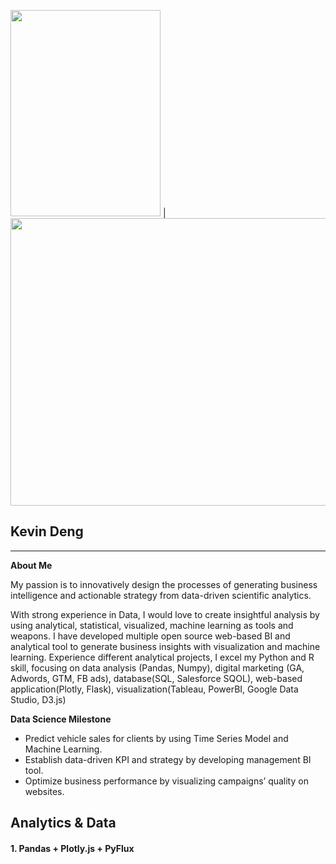 







<img src="https://kjdeng.github.io/assets/professional_photo.jpg" height="330px" width="240px" > | <img src="https://kjdeng.github.io/assets/data_learning_timeline.png" height="460px" width="600px" >
## Kevin Deng 

____


__About Me__


My passion is to innovatively design the processes of generating business intelligence and actionable strategy from data-driven scientific analytics.

With strong experience in Data, I would love to create insightful analysis by using analytical, statistical, visualized, machine learning as tools and weapons. I have developed multiple open source web-based BI and analytical tool to generate business insights with visualization and machine learning. Experience different analytical projects, I excel my Python and R skill, focusing on data analysis (Pandas, Numpy), digital marketing (GA, Adwords, GTM, FB ads), database(SQL, Salesforce SQOL), web-based application(Plotly, Flask), visualization(Tableau, PowerBI, Google Data Studio, D3.js)


__Data Science Milestone__


+ Predict vehicle sales for clients by using Time Series Model and Machine Learning.+ Establish data-driven KPI and strategy by developing management BI tool.+ Optimize business performance by visualizing campaigns’ quality on websites.


## Analytics & Data


#### 1. Pandas + Plotly.js + PyFlux 




